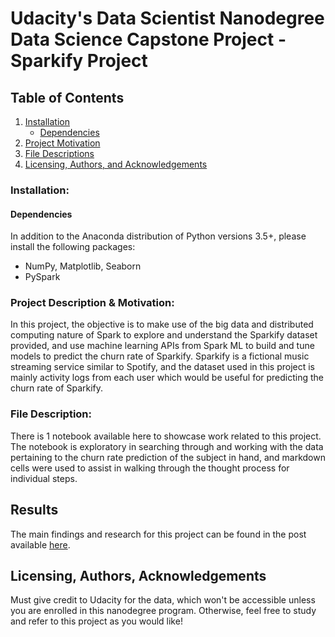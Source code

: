 # Udacity's Data Scientist Nanodegree Data Science Capstone Project - Sparkify Project

## Table of Contents

1. [Installation](#installation)
	* [Dependencies](#depencies)
2. [Project Motivation](#motivation)
3. [File Descriptions](#files)
4. [Licensing, Authors, and Acknowledgements](#licensing)

### Installation: <a name="installation"></a>
#### Dependencies <a name="dependencies"></a>
In addition to the Anaconda distribution of Python versions 3.5+, please install the following packages: 
* NumPy, Matplotlib, Seaborn  
* PySpark

### Project Description & Motivation: <a name="motivation"></a>
In this project, the objective is to make use of the big data and distributed computing nature of Spark to explore and understand the Sparkify dataset provided, and use machine learning APIs from Spark ML to build and tune models to predict the churn rate of Sparkify. Sparkify is a fictional music streaming service similar to Spotify, and the dataset used in this project is mainly activity logs from each user which would be useful for predicting the churn rate of Sparkify.

### File Description: <a name="files"></a>
There is 1 notebook available here to showcase work related to this project. The notebook is exploratory in searching through and working with the data pertaining to the churn rate prediction of the subject in hand, and markdown cells were used to assist in walking through the thought process for individual steps.  

## Results<a name="results"></a>
The main findings and research for this project can be found in the post available [here](https://medium.com/@jonathan.cy.lim/churn-rate-prediction-using-pyspark-2bc82c8e13b2).

## Licensing, Authors, Acknowledgements<a name="licensing"></a>
Must give credit to Udacity for the data, which won't be accessible unless you are enrolled in this nanodegree program.  Otherwise, feel free to study and refer to this project as you would like! 